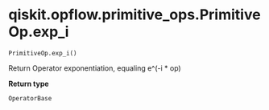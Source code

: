 # qiskit.opflow\.primitive\_ops.PrimitiveOp.exp\_i

`PrimitiveOp.exp_i()`

Return Operator exponentiation, equaling e^(-i \* op)

**Return type**

`OperatorBase`
